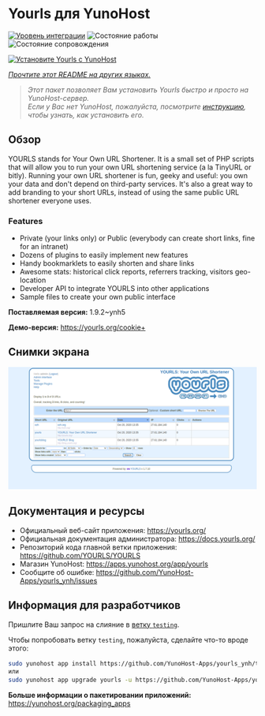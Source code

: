 <!--
Важно: этот README был автоматически сгенерирован <https://github.com/YunoHost/apps/tree/master/tools/readme_generator>
Он НЕ ДОЛЖЕН редактироваться вручную.
-->

# Yourls для YunoHost

[![Уровень интеграции](https://apps.yunohost.org/badge/integration/yourls)](https://ci-apps.yunohost.org/ci/apps/yourls/)
![Состояние работы](https://apps.yunohost.org/badge/state/yourls)
![Состояние сопровождения](https://apps.yunohost.org/badge/maintained/yourls)

[![Установите Yourls с YunoHost](https://install-app.yunohost.org/install-with-yunohost.svg)](https://install-app.yunohost.org/?app=yourls)

*[Прочтите этот README на других языках.](./ALL_README.md)*

> *Этот пакет позволяет Вам установить Yourls быстро и просто на YunoHost-сервер.*  
> *Если у Вас нет YunoHost, пожалуйста, посмотрите [инструкцию](https://yunohost.org/install), чтобы узнать, как установить его.*

## Обзор

YOURLS stands for Your Own URL Shortener. It is a small set of PHP scripts that will allow you to run your own URL shortening service (a la TinyURL or bitly).
Running your own URL shortener is fun, geeky and useful: you own your data and don't depend on third-party services. It's also a great way to add branding to your short URLs, instead of using the same public URL shortener everyone uses.

### Features

- Private (your links only) or Public (everybody can create short links, fine for an intranet)
- Dozens of plugins to easily implement new features
- Handy bookmarklets to easily shorten and share links
- Awesome stats: historical click reports, referrers tracking, visitors geo-location
- Developer API to integrate YOURLS into other applications
- Sample files to create your own public interface


**Поставляемая версия:** 1.9.2~ynh5

**Демо-версия:** <https://yourls.org/cookie+>

## Снимки экрана

![Снимок экрана Yourls](./doc/screenshots/p4.png)

## Документация и ресурсы

- Официальный веб-сайт приложения: <https://yourls.org/>
- Официальная документация администратора: <https://docs.yourls.org/>
- Репозиторий кода главной ветки приложения: <https://github.com/YOURLS/YOURLS>
- Магазин YunoHost: <https://apps.yunohost.org/app/yourls>
- Сообщите об ошибке: <https://github.com/YunoHost-Apps/yourls_ynh/issues>

## Информация для разработчиков

Пришлите Ваш запрос на слияние в [ветку `testing`](https://github.com/YunoHost-Apps/yourls_ynh/tree/testing).

Чтобы попробовать ветку `testing`, пожалуйста, сделайте что-то вроде этого:

```bash
sudo yunohost app install https://github.com/YunoHost-Apps/yourls_ynh/tree/testing --debug
или
sudo yunohost app upgrade yourls -u https://github.com/YunoHost-Apps/yourls_ynh/tree/testing --debug
```

**Больше информации о пакетировании приложений:** <https://yunohost.org/packaging_apps>
